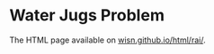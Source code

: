 # Water Jugs Problem

The HTML page available on [wisn.github.io/html/rai/][1].

[1]: https://wisn.github.io/html/rai/jugs.html

